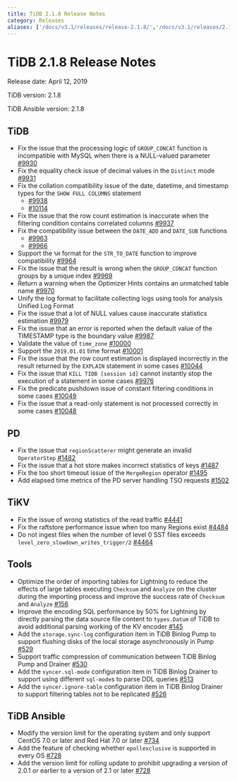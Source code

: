 ```yaml
---
title: TiDB 2.1.8 Release Notes
category: Releases
aliases: ['/docs/v3.1/releases/release-2.1.8/','/docs/v3.1/releases/2.1.8/']
---
```


# TiDB 2.1.8 Release Notes

Release date: April 12, 2019

TiDB version: 2.1.8

TiDB Ansible version: 2.1.8

## TiDB

- Fix the issue that the processing logic of `GROUP_CONCAT` function is incompatible with MySQL when there is a NULL-valued parameter [#9930](https://github.com/pingcap/tidb/pull/9930)
- Fix the equality check issue of decimal values in the `Distinct` mode [#9931](https://github.com/pingcap/tidb/pull/9931)
- Fix the collation compatibility issue of the date, datetime, and timestamp types for the `SHOW FULL COLUMNS` statement
    - [#9938](https://github.com/pingcap/tidb/pull/9938)
    - [#10114](https://github.com/pingcap/tidb/pull/10114)
- Fix the issue that the row count estimation is inaccurate when the filtering condition contains correlated columns [#9937](https://github.com/pingcap/tidb/pull/9937)
- Fix the compatibility issue between the `DATE_ADD` and `DATE_SUB` functions
    - [#9963](https://github.com/pingcap/tidb/pull/9963)
    - [#9966](https://github.com/pingcap/tidb/pull/9966)
- Support the `%H` format for the `STR_TO_DATE` function to improve compatibility [#9964](https://github.com/pingcap/tidb/pull/9964)
- Fix the issue that the result is wrong when the `GROUP_CONCAT` function groups by a unique index [#9969](https://github.com/pingcap/tidb/pull/9969)
- Return a warning when the Optimizer Hints contains an unmatched table name [#9970](https://github.com/pingcap/tidb/pull/9970)
- Unify the log format to facilitate collecting logs using tools for analysis Unified Log Format
- Fix the issue that a lot of NULL values cause inaccurate statistics estimation [#9979](https://github.com/pingcap/tidb/pull/9979)
- Fix the issue that an error is reported when the default value of the TIMESTAMP type is the boundary value [#9987](https://github.com/pingcap/tidb/pull/9987)
- Validate the value of `time_zone` [#10000](https://github.com/pingcap/tidb/pull/10000)
- Support the `2019.01.01` time format [#10001](https://github.com/pingcap/tidb/pull/10001)
- Fix the issue that the row count estimation is displayed incorrectly in the result returned by the `EXPLAIN` statement in some cases [#10044](https://github.com/pingcap/tidb/pull/10044)
- Fix the issue that `KILL TIDB [session id]` cannot instantly stop the execution of a statement in some cases [#9976](https://github.com/pingcap/tidb/pull/9976)
- Fix the predicate pushdown issue of constant filtering conditions in some cases [#10049](https://github.com/pingcap/tidb/pull/10049)
- Fix the issue that a read-only statement is not processed correctly in some cases [#10048](https://github.com/pingcap/tidb/pull/10048)

## PD

- Fix the issue that `regionScatterer` might generate an invalid `OperatorStep` [#1482](https://github.com/pingcap/pd/pull/1482)
- Fix the issue that a hot store makes incorrect statistics of keys [#1487](https://github.com/pingcap/pd/pull/1487)
- Fix the too short timeout issue of the `MergeRegion` operator [#1495](https://github.com/pingcap/pd/pull/1495)
- Add elapsed time metrics of the PD server handling TSO requests [#1502](https://github.com/pingcap/pd/pull/1502)

## TiKV

- Fix the issue of wrong statistics of the read traffic [#4441](https://github.com/tikv/tikv/pull/4441)
- Fix the raftstore performance issue when too many Regions exist [#4484](https://github.com/tikv/tikv/pull/4484)
- Do not ingest files when the number of level 0 SST files exceeds `level_zero_slowdown_writes_trigger/2` [#4464](https://github.com/tikv/tikv/pull/4464)

## Tools

- Optimize the order of importing tables for Lightning to reduce the effects of large tables executing `Checksum` and `Analyze` on the cluster during the importing process and improve the success rate of `Checksum` and `Analyze` [#156](https://github.com/pingcap/tidb-lightning/pull/156)
- Improve the encoding SQL performance by 50% for Lightning by directly parsing the data source file content to `types.Datum` of TiDB to avoid additional parsing working of the KV encoder [#145](https://github.com/pingcap/tidb-lightning/pull/145)
- Add the `storage.sync-log` configuration item in TiDB Binlog Pump to support flushing disks of the local storage asynchronously in Pump [#529](https://github.com/pingcap/tidb-binlog/pull/529)
- Support traffic compression of communication between TiDB Binlog Pump and Drainer [#530](https://github.com/pingcap/tidb-binlog/pull/530)
- Add the `syncer.sql-mode` configuration item in TiDB Binlog Drainer to support using different `sql-mode`s to parse DDL queries [#513](https://github.com/pingcap/tidb-binlog/pull/513)
- Add the `syncer.ignore-table` configuration item in TiDB Binlog Drainer to support filtering tables not to be replicated [#526](https://github.com/pingcap/tidb-binlog/pull/526)

## TiDB Ansible

- Modify the version limit for the operating system and only support CentOS 7.0 or later and Red Hat 7.0 or later [#734](https://github.com/pingcap/tidb-ansible/pull/734)
- Add the feature of checking whether `epollexclusive` is supported in every OS [#728](https://github.com/pingcap/tidb-ansible/pull/728)
- Add the version limit for rolling update to prohibit upgrading a version of 2.0.1 or earlier to a version of 2.1 or later [#728](https://github.com/pingcap/tidb-ansible/pull/728)
